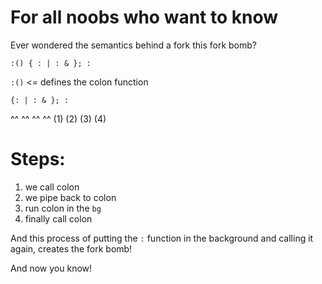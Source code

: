 # For all noobs who want to know

Ever wondered the semantics behind a fork this fork bomb?

`:() { : | : & }; :`

 `:()` <= defines the colon function

 `{: | : & }; :` 
 
 ^^ ^^   ^^   ^^
 (1) (2) (3)  (4)

Steps:
=====
1. we call colon
1. we pipe back to colon
1. run colon in the `bg`
1. finally call colon

And this process of putting the `:` function in the background and calling it
again, creates the fork bomb!

And now you know!
